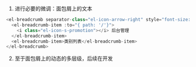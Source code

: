 
1. 进行必要的微调：面包屑上的文本
```java
<el-breadcrumb separator-class="el-icon-arrow-right" style="font-size: 16px;">  
  <el-breadcrumb-item :to="{ path: '/'}">  
    <i class="el-icon-s-promotion"></i> 后台管理  
  </el-breadcrumb-item>  
  <el-breadcrumb-item>类别列表</el-breadcrumb-item>  
</el-breadcrumb>
```

2. 至于面包屑上的动态的多层级，后续在开发